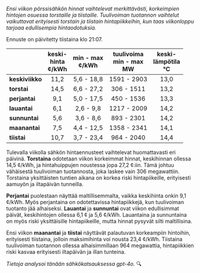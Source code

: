 *Ensi viikon pörssisähkön hinnat vaihtelevat merkittävästi, korkeimpien hintojen osuessa torstaille ja tiistaille. Tuulivoiman tuotannon vaihtelut vaikuttavat erityisesti torstain ja tiistain hintapiikkeihin, kun taas viikonloppu tarjoaa edullisempia hintaodotuksia.*

Ennuste on päivitetty tiistaina klo 21:07.

|             | keski-<br>hinta<br>¢/kWh | min - max<br>¢/kWh | tuulivoima<br>min - max<br>MW | keski-<br>lämpötila<br>°C |
|:-------------|:----------------:|:----------------:|:-------------:|:-------------:|
| **keskiviikko** | 11,2 | 5,6 - 18,8 | 1591 - 2903 | 13,0 |
| **torstai**     | 14,5 | 6,6 - 27,2 | 306 - 1511  | 13,2 |
| **perjantai**   | 9,1  | 5,0 - 17,5 | 450 - 1536  | 13,3 |
| **lauantai**    | 6,1  | 2,6 - 9,8  | 1217 - 2009 | 14,2 |
| **sunnuntai**   | 5,6  | 3,6 - 8,6  | 893 - 2301  | 14,2 |
| **maanantai**   | 7,5  | 4,4 - 12,5 | 1358 - 2341 | 14,1 |
| **tiistai**     | 10,7 | 3,7 - 23,4 | 964 - 2040  | 14,4 |

Tulevalla viikolla sähkön hintaennusteet vaihtelevat huomattavasti eri päivinä. **Torstaina** odotetaan viikon korkeimmat hinnat, keskihinnan ollessa 14,5 ¢/kWh, ja hintahuippujen noustessa jopa 27,2 ¢:iin. Tämä johtuu vähäisestä tuulivoiman tuotannosta, joka laskee vain 306 megawattiin. Torstaina yksittäisten tuntien aikana on korkea riski hintapiikeille, erityisesti aamuyön ja iltapäivän tunneilla.

**Perjantai** puolestaan näyttää maltillisemmalta, vaikka keskihinta onkin 9,1 ¢/kWh. Myös perjantaina on odotettavissa hintapiikkejä, kun tuulivoiman tuotanto jää alhaiseksi. **Lauantai** ja **sunnuntai** ovat viikon edullisimmat päivät, keskihintojen ollessa 6,1 ¢ ja 5,6 ¢/kWh. Lauantaina ja sunnuntaina on myös riski yksittäisille hintapiikeille, mutta hinnat pysyvät silti maltillisina.

Ensi viikon **maanantai** ja **tiistai** näyttävät palautuvan korkeampiin hintoihin, erityisesti tiistaina, jolloin maksimihinta voi nousta 23,4 ¢/kWh. Tiistaina tuulivoiman tuotannon ollessa alhaisimmillaan 964 megawattia, hintapiikkien riski kasvaa erityisesti iltapäivän ja illan tunteina.

*Tietoja analysoi tänään sähkökatsauksessa gpt-4o.* 🔍
